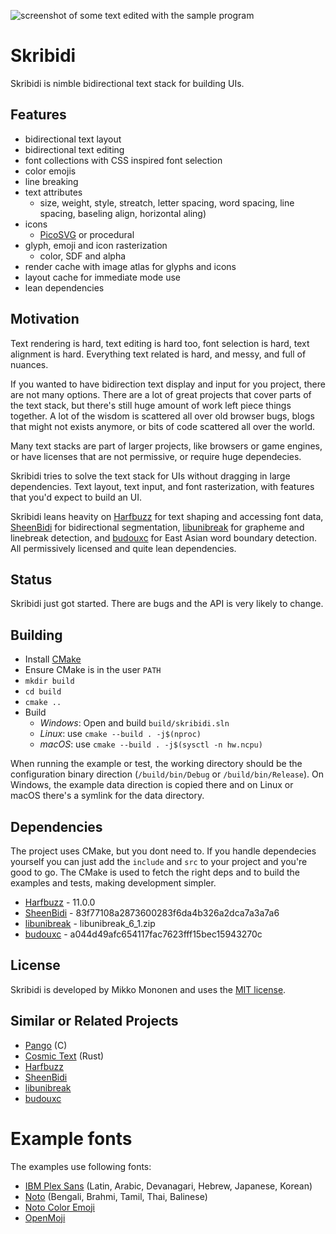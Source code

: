 ![screenshot of some text edited with the sample program](/screenshots/skribidi.gif?raw=true)

# Skribidi
Skribidi is nimble bidirectional text stack for building UIs.

## Features
- bidirectional text layout
- bidirectional text editing
- font collections with CSS inspired font selection
- color emojis
- line breaking
- text attributes
    - size, weight, style, streatch, letter spacing, word spacing, line spacing, baseling align, horizontal aling)
- icons
    - [PicoSVG](https://github.com/googlefonts/picosvg) or procedural
- glyph, emoji and icon rasterization
    - color, SDF and alpha
- render cache with image atlas for glyphs and icons
- layout cache for immediate mode use
- lean dependencies

## Motivation
Text rendering is hard, text editing is hard too, font selection is hard, text alignment is hard.
Everything text related is hard, and messy, and full of nuances.

If you wanted to have bidirection text display and input for you project, there are not many options.
There are a lot of great projects that cover parts of the text stack, but there's still huge amount
of work left piece things together. A lot of the wisdom is scattered all over old browser bugs,
blogs that might not exists anymore, or bits of code scattered all over the world.

Many text stacks are part of larger projects, like browsers or game engines,
or have licenses that are not permissive, or require huge dependecies.

Skribidi tries to solve the text stack for UIs without dragging in large dependencies.
Text layout, text input, and font rasterization, with features that you'd expect to build an UI.

Skribidi leans heavity on [Harfbuzz](https://github.com/harfbuzz/harfbuzz) for text shaping and accessing font data,
[SheenBidi](https://github.com/Tehreer/SheenBidi) for bidirectional segmentation,
[libunibreak](https://github.com/adah1972/libunibreak) for grapheme and linebreak detection,
and [budouxc](https://github.com/memononen/budouxc) for East Asian word boundary detection.
All permissively licensed and quite lean dependencies.

## Status
Skribidi just got started. There are bugs and the API is very likely to change.

## Building
- Install [CMake](https://cmake.org/)
- Ensure CMake is in the user `PATH`
- `mkdir build`
- `cd build`
- `cmake ..`
- Build
	- *Windows*: Open and build `build/skribidi.sln`
	- *Linux*: use `cmake --build . -j$(nproc)`
	- *macOS*: use `cmake --build . -j$(sysctl -n hw.ncpu)`

When running the example or test, the working directory should be the configuration binary direction (`/build/bin/Debug` or `/build/bin/Release`). On Windows, the example data direction is copied there and on Linux or macOS there's a symlink for the data directory.

## Dependencies
The project uses CMake, but you dont need to. If you handle dependecies yourself you can just add the
`include` and `src` to your project and you're good to go. The CMake is used to fetch the right deps
and to build the examples and tests, making development simpler.

- [Harfbuzz](https://github.com/harfbuzz/harfbuzz) - 11.0.0
- [SheenBidi](https://github.com/Tehreer/SheenBidi) - 83f77108a2873600283f6da4b326a2dca7a3a7a6
- [libunibreak](https://github.com/adah1972/libunibreak) - libunibreak_6_1.zip
- [budouxc](https://github.com/memononen/budouxc) - a044d49afc654117fac7623fff15bec15943270c

## License
Skribidi is developed by Mikko Mononen and uses the [MIT license](https://en.wikipedia.org/wiki/MIT_License).

## Similar or Related Projects
- [Pango](https://www.gtk.org/docs/architecture/pango) (C)
- [Cosmic Text](https://github.com/pop-os/cosmic-text) (Rust)
- [Harfbuzz](https://github.com/harfbuzz/harfbuzz)
- [SheenBidi](https://github.com/Tehreer/SheenBidi)
- [libunibreak](https://github.com/adah1972/libunibreak)
- [budouxc](https://github.com/memononen/budouxc)

# Example fonts
The examples use following fonts:
- [IBM Plex Sans](https://fonts.google.com/specimen/IBM+Plex+Sans) (Latin, Arabic, Devanagari, Hebrew, Japanese, Korean)
- [Noto](https://fonts.google.com/noto) (Bengali, Brahmi, Tamil, Thai, Balinese)
- [Noto Color Emoji](https://fonts.google.com/noto/specimen/Noto+Color+Emoji)
- [OpenMoji](https://openmoji.org/)
